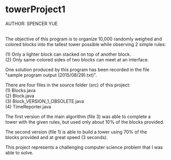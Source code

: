 # towerProject1

AUTHOR: SPENCER YUE<br><br>


The objective of this program is to organize 10,000 randomly weighed and<br>
colored blocks into the tallest tower possible while observing 2 simple rules:<br>

(1) Only a lighter block can stacked on top of another block.<br>
(2) Only same-colored sides of two blocks can meet at an interface.<br>

One solution produced by this program has been recorded in the file<br>
"sample program output (2015/08/29).txt)".<br>

There are four files in the source folder (src) of this project:<br>
(1) Blocks.java<br>
(2) Block.java<br>
(3) Block_VERSION_1_OBSOLETE.java<br>
(4) TimeReporter.java<br>

The first version of the main algorithm (file 3) was able to complete a<br>
tower with the given rules, but used only about 10% of the blocks provided.<br>

The second version (file 1) is able to build a tower using 70% of the<br>
blocks provided and at great speed (3 seconds).<br>

This project represents a challenging computer science problem that I was<br>
able to solve.
